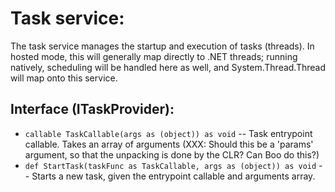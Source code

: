 Task service:
=============

The task service manages the startup and execution of tasks (threads).  In hosted mode, this will generally map directly to .NET threads; running natively, scheduling will be handled here as well, and System.Thread.Thread will map onto this service.

Interface (ITaskProvider):
--------------------------

- `callable TaskCallable(args as (object)) as void` -- Task entrypoint callable.  Takes an array of arguments (XXX: Should this be a 'params' argument, so that the unpacking is done by the CLR?  Can Boo do this?)
- `def StartTask(taskFunc as TaskCallable, args as (object)) as void` -- Starts a new task, given the entrypoint callable and arguments array.
